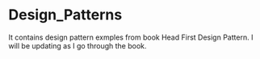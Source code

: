 # Design_Patterns

 It contains design pattern exmples from book Head First Design Pattern. I will be updating as I go through the book.
